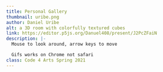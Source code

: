 ```yaml
---
title: Personal Gallery
thumbnail: uribe.png
author: Daniel Uribe
alt: a 3D room with colorfully textured cubes
link: https://editor.p5js.org/Danuel408/present/J2PcZFaiN
description: |-
  Mouse to look around, arrow keys to move

  Gifs works on Chrome not safari
class: Code 4 Arts Spring 2021
---
```

